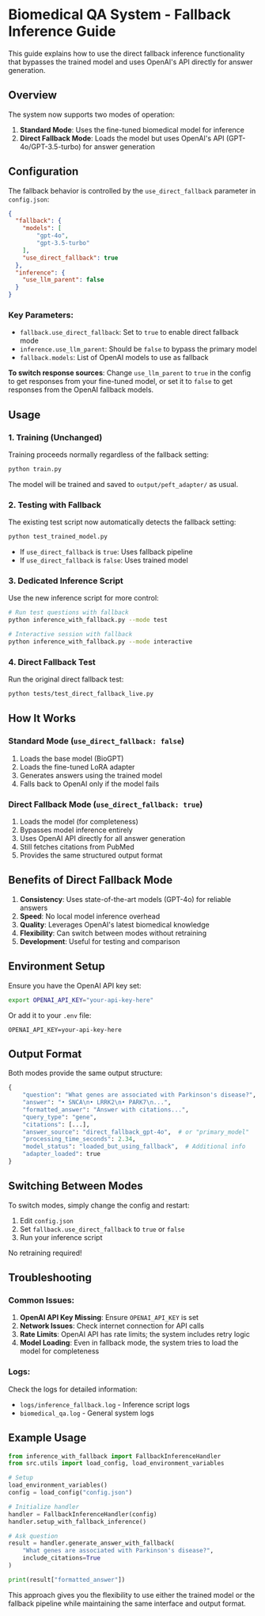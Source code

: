 # Biomedical QA System - Fallback Inference Guide

This guide explains how to use the direct fallback inference functionality that bypasses the trained model and uses OpenAI's API directly for answer generation.

## Overview

The system now supports two modes of operation:

1. **Standard Mode**: Uses the fine-tuned biomedical model for inference
2. **Direct Fallback Mode**: Loads the model but uses OpenAI's API (GPT-4o/GPT-3.5-turbo) for answer generation

## Configuration

The fallback behavior is controlled by the `use_direct_fallback` parameter in `config.json`:

```json
{
  "fallback": {
    "models": [
        "gpt-4o",
        "gpt-3.5-turbo"
    ],
    "use_direct_fallback": true
  },
  "inference": {
    "use_llm_parent": false
  }
}
```

### Key Parameters:

- `fallback.use_direct_fallback`: Set to `true` to enable direct fallback mode
- `inference.use_llm_parent`: Should be `false` to bypass the primary model
- `fallback.models`: List of OpenAI models to use as fallback

**To switch response sources**: Change `use_llm_parent` to `true` in the config to get responses from your fine-tuned model, or set it to `false` to get responses from the OpenAI fallback models.

## Usage

### 1. Training (Unchanged)

Training proceeds normally regardless of the fallback setting:

```bash
python train.py
```

The model will be trained and saved to `output/peft_adapter/` as usual.

### 2. Testing with Fallback

The existing test script now automatically detects the fallback setting:

```bash
python test_trained_model.py
```

- If `use_direct_fallback` is `true`: Uses fallback pipeline
- If `use_direct_fallback` is `false`: Uses trained model

### 3. Dedicated Inference Script

Use the new inference script for more control:

```bash
# Run test questions with fallback
python inference_with_fallback.py --mode test

# Interactive session with fallback
python inference_with_fallback.py --mode interactive
```

### 4. Direct Fallback Test

Run the original direct fallback test:

```bash
python tests/test_direct_fallback_live.py
```

## How It Works

### Standard Mode (`use_direct_fallback: false`)
1. Loads the base model (BioGPT)
2. Loads the fine-tuned LoRA adapter
3. Generates answers using the trained model
4. Falls back to OpenAI only if the model fails

### Direct Fallback Mode (`use_direct_fallback: true`)
1. Loads the model (for completeness)
2. Bypasses model inference entirely
3. Uses OpenAI API directly for all answer generation
4. Still fetches citations from PubMed
5. Provides the same structured output format

## Benefits of Direct Fallback Mode

1. **Consistency**: Uses state-of-the-art models (GPT-4o) for reliable answers
2. **Speed**: No local model inference overhead
3. **Quality**: Leverages OpenAI's latest biomedical knowledge
4. **Flexibility**: Can switch between modes without retraining
5. **Development**: Useful for testing and comparison

## Environment Setup

Ensure you have the OpenAI API key set:

```bash
export OPENAI_API_KEY="your-api-key-here"
```

Or add it to your `.env` file:

```
OPENAI_API_KEY=your-api-key-here
```

## Output Format

Both modes provide the same output structure:

```python
{
    "question": "What genes are associated with Parkinson's disease?",
    "answer": "• SNCA\n• LRRK2\n• PARK7\n...",
    "formatted_answer": "Answer with citations...",
    "query_type": "gene",
    "citations": [...],
    "answer_source": "direct_fallback_gpt-4o",  # or "primary_model"
    "processing_time_seconds": 2.34,
    "model_status": "loaded_but_using_fallback",  # Additional info
    "adapter_loaded": true
}
```

## Switching Between Modes

To switch modes, simply change the config and restart:

1. Edit `config.json`
2. Set `fallback.use_direct_fallback` to `true` or `false`
3. Run your inference script

No retraining required!

## Troubleshooting

### Common Issues:

1. **OpenAI API Key Missing**: Ensure `OPENAI_API_KEY` is set
2. **Network Issues**: Check internet connection for API calls
3. **Rate Limits**: OpenAI API has rate limits; the system includes retry logic
4. **Model Loading**: Even in fallback mode, the system tries to load the model for completeness

### Logs:

Check the logs for detailed information:
- `logs/inference_fallback.log` - Inference script logs
- `biomedical_qa.log` - General system logs

## Example Usage

```python
from inference_with_fallback import FallbackInferenceHandler
from src.utils import load_config, load_environment_variables

# Setup
load_environment_variables()
config = load_config("config.json")

# Initialize handler
handler = FallbackInferenceHandler(config)
handler.setup_with_fallback_inference()

# Ask question
result = handler.generate_answer_with_fallback(
    "What genes are associated with Parkinson's disease?",
    include_citations=True
)

print(result["formatted_answer"])
```

This approach gives you the flexibility to use either the trained model or the fallback pipeline while maintaining the same interface and output format.
